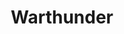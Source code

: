 ---
title: Warthunder
crosslinks:
- livven
- DestroyedTanks
- GaijinPlease
- AskHistorians
- TankPorn
- warthundermemes
- WWIIplanes
- REEEEEEEEEE
- HistoryPorn
- copypasta
- wargame
- WorldOfWarships
- pics
- videos
- 4chan
- interestingasfuck
- xkcd
- PrequelMemes
- Warplanesnuffporn
- gaming
---